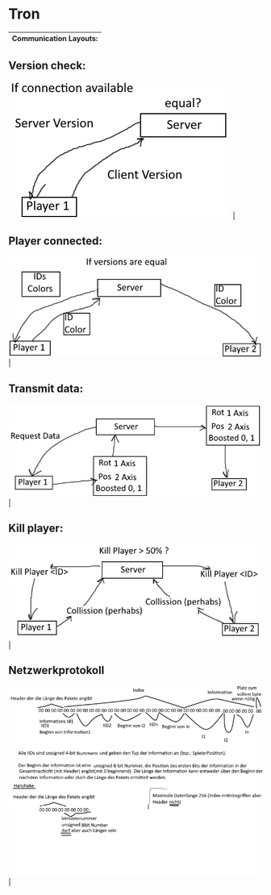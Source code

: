 # Tron

Communication Layouts: |
-----------------------|
## Version check:
![Version check](/images/VersionCheck.png) |
## Player connected:
![Player connected](/images/PlayerConnected.png) |
## Transmit data:
![Transmit data](/images/TransmitData.png) |
## Kill player:
![Kill player](/images/KillPlayer.png) |
## Netzwerkprotokoll
![Netzwerkprotokoll](/images/Netzwerkprotokoll.png) |